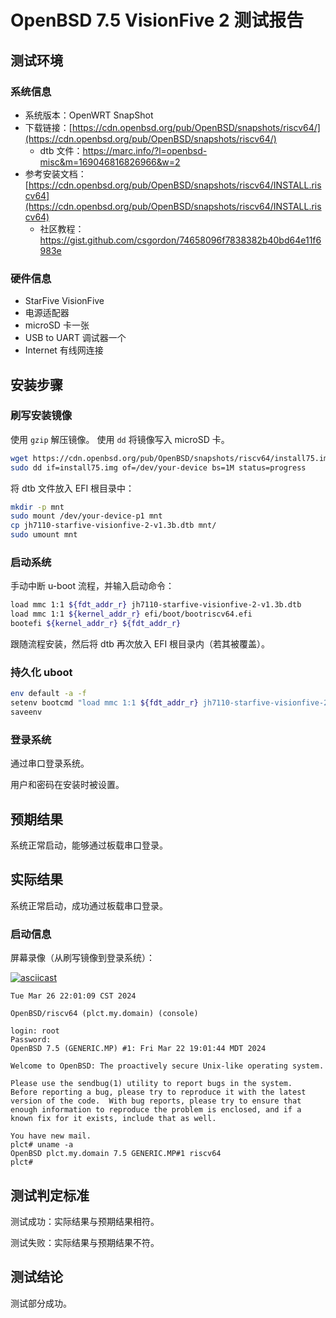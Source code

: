 # OpenBSD 7.5 VisionFive 2 测试报告

## 测试环境

### 系统信息

- 系统版本：OpenWRT SnapShot
- 下载链接：[https://cdn.openbsd.org/pub/OpenBSD/snapshots/riscv64/](https://cdn.openbsd.org/pub/OpenBSD/snapshots/riscv64/)
    - dtb 文件：https://marc.info/?l=openbsd-misc&m=169046816826966&w=2
- 参考安装文档：[https://cdn.openbsd.org/pub/OpenBSD/snapshots/riscv64/INSTALL.riscv64](https://cdn.openbsd.org/pub/OpenBSD/snapshots/riscv64/INSTALL.riscv64)
    -  社区教程：https://gist.github.com/csgordon/74658096f7838382b40bd64e11f6983e

### 硬件信息

- StarFive VisionFive
- 电源适配器
- microSD 卡一张
- USB to UART 调试器一个
- Internet 有线网连接

## 安装步骤

### 刷写安装镜像

使用 `gzip` 解压镜像。
使用 `dd` 将镜像写入 microSD 卡。

```bash
wget https://cdn.openbsd.org/pub/OpenBSD/snapshots/riscv64/install75.img
sudo dd if=install75.img of=/dev/your-device bs=1M status=progress
```

将 dtb 文件放入 EFI 根目录中：

```bash
mkdir -p mnt
sudo mount /dev/your-device-p1 mnt
cp jh7110-starfive-visionfive-2-v1.3b.dtb mnt/
sudo umount mnt
```

### 启动系统

手动中断 u-boot 流程，并输入启动命令：
```bash
load mmc 1:1 ${fdt_addr_r} jh7110-starfive-visionfive-2-v1.3b.dtb
load mmc 1:1 ${kernel_addr_r} efi/boot/bootriscv64.efi
bootefi ${kernel_addr_r} ${fdt_addr_r}
```

跟随流程安装，然后将 dtb 再次放入 EFI 根目录内（若其被覆盖）。

### 持久化 uboot

```bash
env default -a -f
setenv bootcmd "load mmc 1:1 ${fdt_addr_r} jh7110-starfive-visionfive-2-v1.3b.dtb; load mmc 1:1 ${kernel_addr_r} efi/boot/bootriscv64.efi; bootefi ${kernel_addr_r} ${fdt_addr_r}"
saveenv
```

### 登录系统

通过串口登录系统。

用户和密码在安装时被设置。

## 预期结果

系统正常启动，能够通过板载串口登录。

## 实际结果

系统正常启动，成功通过板载串口登录。

### 启动信息

屏幕录像（从刷写镜像到登录系统）：

[![asciicast](https://asciinema.org/a/Cz0uvucqmbP1P0yzgZ2hnMbZY.svg)](https://asciinema.org/a/Cz0uvucqmbP1P0yzgZ2hnMbZY)


```log
Tue Mar 26 22:01:09 CST 2024

OpenBSD/riscv64 (plct.my.domain) (console)

login: root
Password:
OpenBSD 7.5 (GENERIC.MP) #1: Fri Mar 22 19:01:44 MDT 2024

Welcome to OpenBSD: The proactively secure Unix-like operating system.

Please use the sendbug(1) utility to report bugs in the system.
Before reporting a bug, please try to reproduce it with the latest
version of the code.  With bug reports, please try to ensure that
enough information to reproduce the problem is enclosed, and if a
known fix for it exists, include that as well.

You have new mail.
plct# uname -a
OpenBSD plct.my.domain 7.5 GENERIC.MP#1 riscv64
plct#             

```

## 测试判定标准

测试成功：实际结果与预期结果相符。

测试失败：实际结果与预期结果不符。

## 测试结论

测试部分成功。